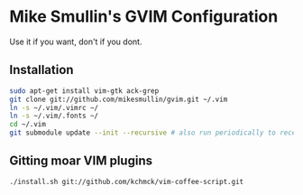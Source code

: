 # Mike Smullin's GVIM Configuration

Use it if you want, don't if you dont.

## Installation

```bash
sudo apt-get install vim-gtk ack-grep
git clone git://github.com/mikesmullin/gvim.git ~/.vim
ln -s ~/.vim/.vimrc ~/
ln -s ~/.vim/.fonts ~/
cd ~/.vim
git submodule update --init --recursive # also run periodically to receive updates
```

## Gitting moar VIM plugins

```bash
./install.sh git://github.com/kchmck/vim-coffee-script.git
```
